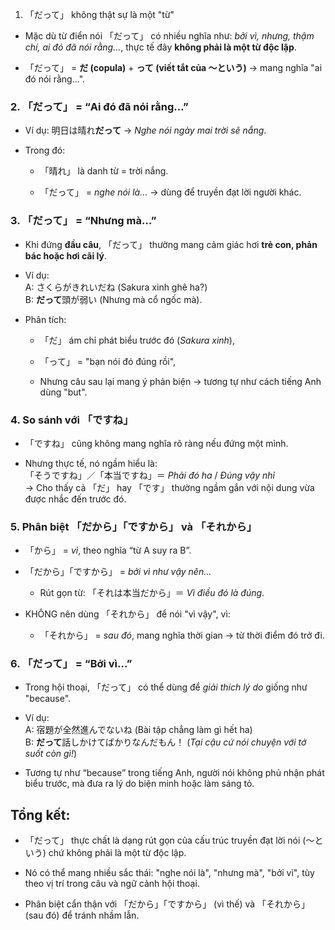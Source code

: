 1. 「だって」 không thật sự là một "từ"

- Mặc dù từ điển nói 「だって」 có nhiều nghĩa như: _bởi vì, nhưng, thậm chí, ai đó đã nói rằng..._, thực tế đây **không phải là một từ độc lập**.
    
- 「だって」 = **だ (copula)** + **って (viết tắt của ～という)** → mang nghĩa "ai đó nói rằng...".
    

### 2. 「だって」 = “Ai đó đã nói rằng…”

- Ví dụ: 明日は晴れ**だって** → _Nghe nói ngày mai trời sẽ nắng_.
    
- Trong đó:
    
    - 「晴れ」 là danh từ = trời nắng.
        
    - 「だって」 = _nghe nói là…_ → dùng để truyền đạt lời người khác.
        

### 3. 「だって」 = “Nhưng mà…”

- Khi đứng **đầu câu**, 「だって」 thường mang cảm giác hơi **trẻ con, phản bác hoặc hơi cãi lý**.
    
- Ví dụ:  
    A: さくらがきれいだね (Sakura xinh ghê ha?)  
    B: **だって**頭が弱い (Nhưng mà cổ ngốc mà).
    
- Phân tích:
    
    - 「だ」 ám chỉ phát biểu trước đó (_Sakura xinh_),
        
    - 「って」 = "bạn nói đó đúng rồi",
        
    - Nhưng câu sau lại mang ý phản biện → tương tự như cách tiếng Anh dùng "but".
        

### 4. So sánh với 「ですね」

- 「ですね」 cũng không mang nghĩa rõ ràng nếu đứng một mình.
    
- Nhưng thực tế, nó ngầm hiểu là:  
    「そうですね」／「本当ですね」＝ _Phải đó ha_ / _Đúng vậy nhỉ_  
    → Cho thấy cả 「だ」 hay 「です」 thường ngầm gắn với nội dung vừa được nhắc đến trước đó.
    

### 5. Phân biệt 「だから」「ですから」 và 「それから」

- 「から」 = _vì_, theo nghĩa “từ A suy ra B”.
    
- 「だから」「ですから」 = _bởi vì như vậy nên..._
    
    - Rút gọn từ: 「それは本当だから」＝ _Vì điều đó là đúng_.
        
- KHÔNG nên dùng 「それから」 để nói "vì vậy", vì:
    
    - 「それから」 = _sau đó_, mang nghĩa thời gian → từ thời điểm đó trở đi.
        

### 6. 「だって」 = “Bởi vì…”

- Trong hội thoại, 「だって」 có thể dùng để _giải thích lý do_ giống như "because".
    
- Ví dụ:  
    A: 宿題が全然進んでないね (Bài tập chẳng làm gì hết ha)  
    B: **だって**話しかけてばかりなんだもん！ (_Tại cậu cứ nói chuyện với tớ suốt còn gì!_)
    
- Tương tự như “because” trong tiếng Anh, người nói không phủ nhận phát biểu trước, mà đưa ra lý do biện minh hoặc làm sáng tỏ.
    


## Tổng kết:

- 「だって」 thực chất là dạng rút gọn của cấu trúc truyền đạt lời nói (～という) chứ không phải là một từ độc lập.
    
- Nó có thể mang nhiều sắc thái: "nghe nói là", "nhưng mà", "bởi vì", tùy theo vị trí trong câu và ngữ cảnh hội thoại.
    
- Phân biệt cẩn thận với 「だから」「ですから」 (vì thế) và 「それから」 (sau đó) để tránh nhầm lẫn.
    

